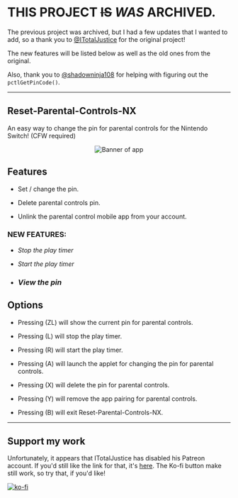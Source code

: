 # THIS PROJECT ~~IS~~ *WAS* ARCHIVED.

The previous project was archived, but I had a few updates that I wanted to add, so a thank you to [@ITotalJustice](https://github.com/ITotalJustice) for the original project!

The new features will be listed below as well as the old ones from the original.

Also, thank you to [@shadowninja108](https://github.com/shadowninja108) for helping with figuring out the `pctlGetPinCode()`.

---

## Reset-Parental-Controls-NX

An easy way to change the pin for parental controls for the Nintendo Switch! (CFW required)

<p align = 'center'>
  <img src = 'images/banner.png' alt = 'Banner of app' />
</p>

## Features

- Set / change the pin.

- Delete parental controls pin.

- Unlink the parental control mobile app from your account.

### **NEW FEATURES:**

- *Stop the play timer*

- *Start the play timer*

- ### ***View the pin***

## Options

* Pressing (ZL) will show the current pin for parental controls.

* Pressing (L) will stop the play timer.

* Pressing (R) will start the play timer.

* Pressing (A) will launch the applet for changing the pin for parental controls.

* Pressing (X) will delete the pin for parental controls.

* Pressing (Y) will remove the app pairing for parental controls.

* Pressing (B) will exit Reset-Parental-Controls-NX.

----

## Support my work

Unfortunately, it appears that ITotalJustice has disabled his Patreon account. If you'd still like the link for that, it's [here](https://www.patreon.com/totaljustice). The Ko-fi button make still work, so try that, if you'd like!

[![ko-fi](https://www.ko-fi.com/img/githubbutton_sm.svg)](https://ko-fi.com/P5P81CQOY)

<!-- <a href="https://www.patreon.com/totaljustice"><img src="https://c5.patreon.com/external/logo/become_a_patron_button@2x.png" alt="Patreon donate button" /> </a> -->
